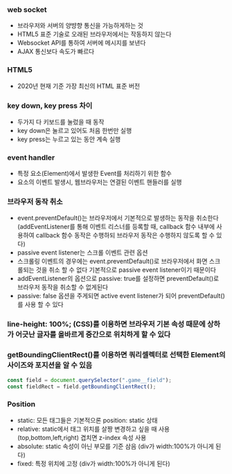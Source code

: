 ### web socket

- 브라우저와 서버의 양뱡향 통신을 가능하게하는 것
- HTML5 표준 기술로 오래된 브라우저에서는 작동하지 않는다
- Websocket API를 통하여 서버에 메시지를 보낸다
- AJAX 통신보다 속도가 빠르다

### HTML5

- 2020년 현재 기준 가장 최신의 HTML 표준 버전

### key down, key press 차이

- 두가지 다 키보드를 눌렀을 때 동작
- key down은 눌르고 있어도 처음 한번만 실행
- key press는 누르고 있는 동안 계속 실행

### event handler

- 특정 요소(Element)에서 발생한 Event를 처리하기 위한 함수
- 요소의 이벤트 발생시, 웹브라우저는 연결된 이벤트 핸들러를 실행

### 브라우저 동작 취소

- event.preventDefault()는 브라우저에서 기본적으로 발생하는 동작을 취소한다 (addEventListener를 통해 이벤트 리스너를 등록할 때, callback 함수 내부에 사용하여 callback 함수 동작은 수행하되 브라우저 동작은 수행하지 않도록 할 수 있다)
- passive event listener는 스크롤 이벤트 관련 옵션
- 스크롤링 이벤트의 경우에는 event.preventDefault()로 브라우저에서 화면 스크롤되는 것을 취소 할 수 없다 기본적으로 passive event listener이기 때문이다
- addEventListener의 옵션으로 passive: true를 설정하면 preventDefault()로 브라우저 동작을 취소할 수 없게된다
- passive: false 옵션을 주게되면 active event listener가 되어 preventDefault()를 사용 할 수 있다

### line-height: 100%; (CSS)를 이용하면 브라우저 기본 속성 때문에 상하가 어긋난 글자를 올바르게 중간으로 위치하게 할 수 있다

### getBoundingClientRect()를 이용하면 쿼리셀렉터로 선택한 Element의 사이즈와 포지션을 알 수 있음

```javascript
const field = document.querySelector(".game__field");
const fieldRect = field.getBoundingClientRect();
```
### Position
- static: 모든 태그들은 기본적으론 position: static 상태
- relative: static에서 태그 위치를 살짱 변경하고 싶을 때 사용 (top,bottom,left,right) 겹치면 z-index 속성 사용
- absolute: static 속성이 아닌 부모를 기준 삼음 (div가 width:100%가 아니게 된다)
- fixed: 특정 위치에 고정 (div가 width:100%가 아니게 된다)